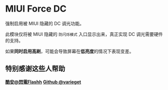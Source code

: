 # MIUI Force DC

强制启用被 MIUI 隐藏的 DC 调光功能。

此模块仅将被 MIUI 隐藏的 `防闪烁模式` 入口显示出来，真正实现 DC 调光需要硬件的支持。

如果**同时启用高刷**，可能会导致屏幕在**低亮度**的情况下表现变差。

## 特别感谢这些人帮助
**[酷安@閃電Flashh](https://www.coolapk.com/feed/57385566?shareKey=YWFlNDYwYTY5NTY0NjdmNjk2MGM~&shareUid=37349613&shareFrom=com.coolapk.market_15.2.2)**
**[Github @varieget](https://github.com/varieget/miui-force-DC)**

